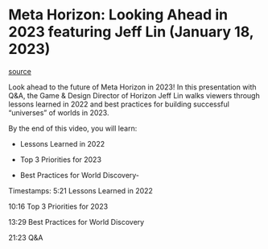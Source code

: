 # Meta Horizon: Looking Ahead in 2023 featuring Jeff Lin (January 18, 2023)

[source](https://developers.meta.com/horizon-worlds/learn/documentation/mhcp-program/qa-sessions/meta-horizon-looking-ahead-in-2023-featuring-jeff-lin-january-18-2023)

Look ahead to the future of Meta Horizon in 2023! In this presentation with Q&A, the Game & Design Director of Horizon Jeff Lin walks viewers through lessons learned in 2022 and best practices for building successful “universes” of worlds in 2023.

By the end of this video, you will learn:

*   Lessons Learned in 2022

*   Top 3 Priorities for 2023

*   Best Practices for World Discovery-

Timestamps: 5:21 Lessons Learned in 2022

10:16 Top 3 Priorities for 2023

13:29 Best Practices for World Discovery

21:23 Q&A

 

 

 

 

 

 

 

 

 

 

 

 

 

 

 

 

 

 

 

 

 

 

 

 

 

 

 

 

 

 

 

 

 

 

 

 

 

 

 

 

 

 

 

 

 

 

 